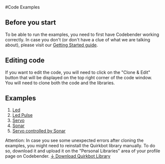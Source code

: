 #Code Examples

## Before you start
To be able to run the examples, you need to first have Codebender working correctly. In case you don't (or don't have a clue of what we are talking about), please visit our [Getting Started guide](gtting-started.md).

## Editing code
If you want to edit the code, you will need to click on the "Clone & Edit" button that will be displayed on the top right corner of the code window. You will need to clone both the code and the libraries.

## Examples
1. [Led](examples/led.md)
2. [Led Pulse](examples/led-pulse.md)
3. [Servo](examples/servo.md)
4. [Sonar](examples/sonar.md)
5. [Servo controlled by Sonar](examples/servo-sonar.md)

Attention: In case you see some unexpected errors after cloning the examples, you might need to reinstall the Quirkbot library manually. To do so, download it and upload it on the "Personal Libraries" area of your profile page on Codebender.
[↓ Download Quirkbot Library](https://github.com/KidsHackDay/Quirkbot/archive/master.zip)
